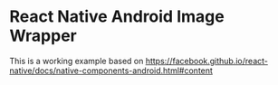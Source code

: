 React Native Android Image Wrapper
==================================

This is a working example based on https://facebook.github.io/react-native/docs/native-components-android.html#content
